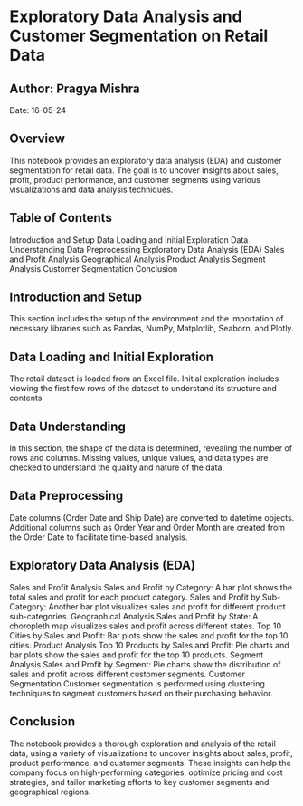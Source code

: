 # Exploratory Data Analysis and Customer Segmentation on Retail Data
## Author: Pragya Mishra
Date: 16-05-24

## Overview
This notebook provides an exploratory data analysis (EDA) and customer segmentation for retail data. The goal is to uncover insights about sales, profit, product performance, and customer segments using various visualizations and data analysis techniques.

## Table of Contents
Introduction and Setup
Data Loading and Initial Exploration
Data Understanding
Data Preprocessing
Exploratory Data Analysis (EDA)
Sales and Profit Analysis
Geographical Analysis
Product Analysis
Segment Analysis
Customer Segmentation
Conclusion

## Introduction and Setup
This section includes the setup of the environment and the importation of necessary libraries such as Pandas, NumPy, Matplotlib, Seaborn, and Plotly.

## Data Loading and Initial Exploration
The retail dataset is loaded from an Excel file. Initial exploration includes viewing the first few rows of the dataset to understand its structure and contents.

## Data Understanding
In this section, the shape of the data is determined, revealing the number of rows and columns. Missing values, unique values, and data types are checked to understand the quality and nature of the data.

## Data Preprocessing
Date columns (Order Date and Ship Date) are converted to datetime objects. Additional columns such as Order Year and Order Month are created from the Order Date to facilitate time-based analysis.

## Exploratory Data Analysis (EDA)
Sales and Profit Analysis
Sales and Profit by Category: A bar plot shows the total sales and profit for each product category.
Sales and Profit by Sub-Category: Another bar plot visualizes sales and profit for different product sub-categories.
Geographical Analysis
Sales and Profit by State: A choropleth map visualizes sales and profit across different states.
Top 10 Cities by Sales and Profit: Bar plots show the sales and profit for the top 10 cities.
Product Analysis
Top 10 Products by Sales and Profit: Pie charts and bar plots show the sales and profit for the top 10 products.
Segment Analysis
Sales and Profit by Segment: Pie charts show the distribution of sales and profit across different customer segments.
Customer Segmentation
Customer segmentation is performed using clustering techniques to segment customers based on their purchasing behavior.

## Conclusion
The notebook provides a thorough exploration and analysis of the retail data, using a variety of visualizations to uncover insights about sales, profit, product performance, and customer segments. These insights can help the company focus on high-performing categories, optimize pricing and cost strategies, and tailor marketing efforts to key customer segments and geographical regions.

